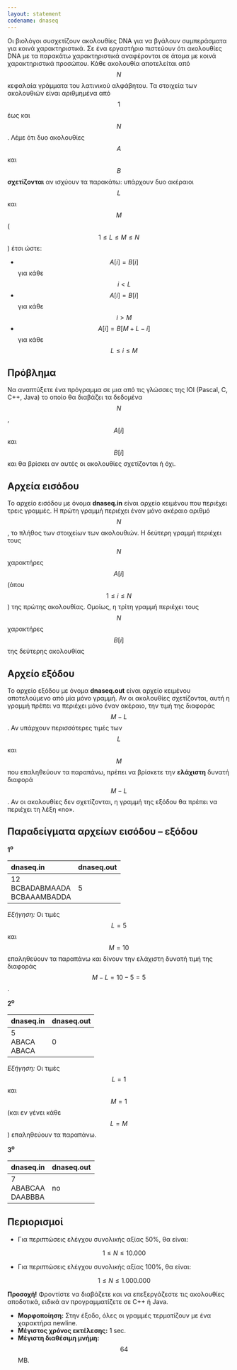 ```yaml
---
layout: statement
codename: dnaseq
---
```


Οι βιολόγοι συσχετίζουν ακολουθίες DNA για να βγάλουν συμπεράσματα για κοινά χαρακτηριστικά. Σε ένα εργαστήριο πιστεύουν ότι ακολουθίες DNA με τα παρακάτω χαρακτηριστικά αναφέρονται σε άτομα με κοινά χαρακτηριστικά προσώπου. Κάθε ακολουθία αποτελείται από $$N$$ κεφαλαία γράμματα του λατινικού αλφάβητου. Τα στοιχεία των ακολουθιών είναι αριθμημένα από $$1$$ έως και $$N$$. Λέμε ότι δυο ακολουθίες $$A$$ και $$B$$ **σχετίζονται** αν ισχύουν τα παρακάτω: υπάρχουν δυο ακέραιοι $$L$$ και $$M$$ ($$1 \leq L \leq M \leq N$$) έτσι ώστε:

* $$A[i] = B[i]$$ για κάθε $$i < L$$
* $$A[i] = B[i]$$ για κάθε $$i > M$$
* $$A[i] = B[M+L-i]$$ για κάθε $$L \leq i \leq M$$

## Πρόβλημα

Να αναπτύξετε ένα πρόγραμμα σε μια από τις γλώσσες της IOI (Pascal, C, C++, Java) το οποίο θα διαβάζει τα δεδομένα $$N$$, $$A[i]$$ και $$B[i]$$ και θα βρίσκει αν αυτές οι ακολουθίες σχετίζονται ή όχι.

## Αρχεία εισόδου

Το αρχείο εισόδου με όνομα **dnaseq.in** είναι αρχείο κειμένου που περιέχει τρεις γραμμές. Η πρώτη γραμμή περιέχει έναν μόνο ακέραιο αριθμό $$N$$, το πλήθος των στοιχείων των ακολουθιών. Η δεύτερη γραμμή περιέχει τους $$N$$ χαρακτήρες $$A[i]$$ (όπου $$1 \leq i \leq N$$) της πρώτης ακολουθίας. Ομοίως, η τρίτη γραμμή περιέχει τους $$N$$ χαρακτήρες $$B[i]$$ της δεύτερης ακολουθίας

## Αρχείο εξόδου

Το αρχείο εξόδου με όνομα **dnaseq.out** είναι αρχείο κειμένου αποτελούμενο από μία μόνο γραμμή. Αν οι ακολουθίες σχετίζονται, αυτή η γραμμή πρέπει να περιέχει μόνο έναν ακέραιο, την τιμή της διαφοράς $$M−L$$. Αν υπάρχουν περισσότερες τιμές των $$L$$ και $$M$$ που επαληθεύουν τα παραπάνω, πρέπει να βρίσκετε την **ελάχιστη** δυνατή διαφορά $$M−L$$. Αν οι ακολουθίες δεν σχετίζονται, η γραμμή της εξόδου θα πρέπει να περιέχει τη λέξη «no».

## Παραδείγματα αρχείων εισόδου – εξόδου

**1<sup>o</sup>**

| **dnaseq.in**      | **dnaseq.out** |
| :--- | :--- |
| 12 <br> BCBADABMAADA <br> BCBAAAMBADDA | 5 |

*Εξήγηση:* Οι τιμές $$L=5$$ και $$M=10$$ επαληθεύουν τα παραπάνω και δίνουν την ελάχιστη δυνατή τιμή της διαφοράς $$M−L = 10−5 = 5$$.

**2<sup>o</sup>**

| **dnaseq.in**      | **dnaseq.out** |
| :--- | :--- |
| 5 <br> ABACA <br> ABACA | 0 |

*Εξήγηση:* Οι τιμές $$L=1$$ και $$M=1$$ (και εν γένει κάθε $$L=M$$) επαληθεύουν τα παραπάνω.

**3<sup>o</sup>**

| **dnaseq.in**      | **dnaseq.out** |
| :--- | :--- |
| 7 <br> ABABCAA <br> DAABBBA | no |

## Περιορισμοί
* Για περιπτώσεις ελέγχου συνολικής αξίας 50%, θα είναι:

  $$1 \leq N \leq 10.000$$
  
* Για περιπτώσεις ελέγχου συνολικής αξίας 100%, θα είναι:

  $$1 \leq N \leq 1.000.000$$
  
  
**Προσοχή!** Φροντίστε να διαβάζετε και να επεξεργάζεστε τις ακολουθίες αποδοτικά, ειδικά αν προγραμματίζετε σε C++ ή Java.

- **Μορφοποίηση:** Στην έξοδο, όλες οι γραμμές τερματίζουν με ένα χαρακτήρα newline. <br>
- **Μέγιστος χρόνος εκτέλεσης:** 1 sec. <br>
- **Μέγιστη διαθέσιμη μνήμη:** $$64$$ MB. 
